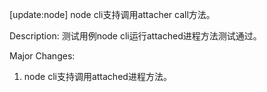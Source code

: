 [update:node] node cli支持调用attacher call方法。

Description:
测试用例node cli运行attached进程方法测试通过。

Major Changes:
1. node cli支持调用attached进程方法。